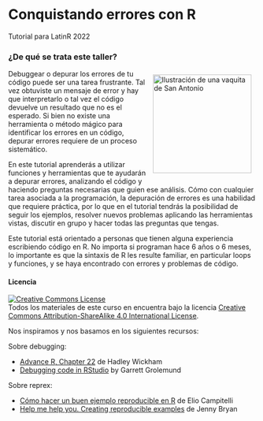 # Conquistando errores con R
Tutorial para LatinR 2022

### ¿De qué se trata este taller?

<img src="img/ladybug.png" alt="Ilustración de una vaquita de San Antonio" width="200" height="200" align="right" style="margin:10px"/>Debuggear o depurar los errores de tu código puede ser una tarea frustrante. Tal vez obtuviste un mensaje de error y hay que interpretarlo o tal vez el código devuelve un resultado que no es el esperado. Si bien no existe una herramienta o método mágico para identificar los errores en un código, depurar errores requiere de un proceso sistemático.

En este tutorial aprenderás a utilizar funciones y herramientas que te ayudarán a depurar errores, analizando el código y haciendo preguntas necesarias que guien ese análisis. Cómo con cualquier tarea asociada a la programación, la depuración de errores es una habilidad que requiere práctica, por lo que en el tutorial tendrás la posibilidad de seguir los ejemplos, resolver nuevos problemas aplicando las herramientas vistas, discutir en grupo y hacer todas las preguntas que tengas. 

Este tutorial está orientado a personas que tienen alguna experiencia escribiendo código en R. No importa si programan hace 6 años o 6 meses, lo importante es que la sintaxis de R les resulte familiar, en particular loops y funciones, y se haya encontrado con errores y problemas de código. 

#### Licencia

<a rel="license" href="https://creativecommons.org/licenses/by-sa/4.0/deed.es_ES"><img alt="Creative Commons License" style="border-width:0" src="https://i.creativecommons.org/l/by-sa/4.0/88x31.png" /></a><br />
Todos los materiales de este curso en encuentra bajo la licencia <a rel="license" href="https://creativecommons.org/licenses/by-sa/4.0/deed.es_ES">Creative Commons Attribution-ShareAlike 4.0 International License</a>.

Nos inspiramos y nos basamos en los siguientes recursos:

Sobre debugging:

* [Advance R, Chapter 22](https://adv-r.hadley.nz/debugging.html) de Hadley Wickham
* [Debugging code in RStudio](https://www.rstudio.com/resources/webinars/programming-part-2-debugging-code-in-rstudio/) by Garrett Grolemund

Sobre reprex: 

* [Cómo hacer un buen ejemplo reproducible en R](https://eliocamp.github.io/codigo-r/2018/01/buen-ejemplo-reproducible-en-r/) de Elio Campitelli
* [Help me help you. Creating reproducible examples](https://www.rstudio.com/resources/webinars/help-me-help-you-creating-reproducible-examples/) de Jenny Bryan
